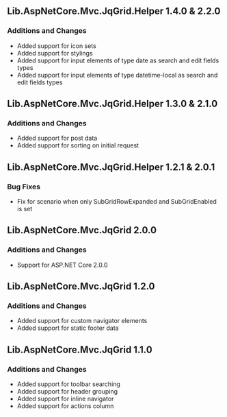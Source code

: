## Lib.AspNetCore.Mvc.JqGrid.Helper 1.4.0 & 2.2.0
### Additions and Changes
- Added support for icon sets
- Added support for stylings
- Added support for input elements of type date as search and edit fields types
- Added support for input elements of type datetime-local as search and edit fields types

## Lib.AspNetCore.Mvc.JqGrid.Helper 1.3.0 & 2.1.0
### Additions and Changes
- Added support for post data
- Added support for sorting on initial request

## Lib.AspNetCore.Mvc.JqGrid.Helper 1.2.1 & 2.0.1
### Bug Fixes
- Fix for scenario when only SubGridRowExpanded and SubGridEnabled is set

## Lib.AspNetCore.Mvc.JqGrid 2.0.0
### Additions and Changes
- Support for ASP.NET Core 2.0.0

## Lib.AspNetCore.Mvc.JqGrid 1.2.0
### Additions and Changes
- Added support for custom navigator elements
- Added support for static footer data

## Lib.AspNetCore.Mvc.JqGrid 1.1.0
### Additions and Changes
- Added support for toolbar searching
- Added support for header grouping
- Added support for inline navigator
- Added support for actions column
